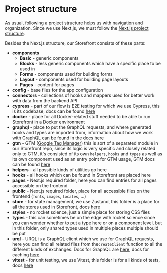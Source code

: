 # Project structure

As usual, following a project structure helps us with navigation and organization. Since we use Next.js, we must follow the [Next.js project structure](https://nextjs.org/docs/getting-started/project-structure).

Besides the Next.js structure, our Storefront consists of these parts:

-   **components**
    -   **Basic** - generic components
    -   **Blocks** - less generic components which have a specific place to be used in
    -   **Forms** - components used for building forms
    -   **Layout** - components used for building page layouts
    -   **Pages** - content for pages
-   **config** - base files for the app configuration
-   **connectors** - collections of hooks and mappers used for better work with data from the backend API
-   **cypress** - part of our flow is E2E testing for which we use Cypress, this is its codebase, docs can be found [here](./cypress.md)
-   **docker** - place for all Docker-related stuff needed to be able to run Storefront in a Docker environment
-   **graphql** - place to put the GraphQL requests, and where generated hooks and types are imported from, information about how we work with GraphQL can be found in the docs [here](./graphql.md)
-   **gtm** - GTM ([Google Tag Manager](https://support.google.com/tagmanager/answer/6102821?hl=en)) this is sort of a separated module in our Storefront repo, since its logic is very specific and closely related only to GTM, it's consisted of its own `helpers`, `hooks` and `types` as well as its own component used as an entry point for GTM usage, GTM docs can be found [here](./gtm/index.md)
-   **helpers** - all possible kinds of utilities go here
-   **hooks** - all hooks which can be found in Storefront are placed here
-   **pages** - Next.js required folder, here you can find entries for all pages accessible on the frontend
-   **public** - Next.js required folder, place for all accessible files on the frontend (`fonts`, `images`, `locales`, ...)
-   **store** - for state management, we use Zustand, this folder is a place for all the stores used in Storefront, docs [here](./store-management.md)
-   **styles** - no rocket science, just a simple place for storing CSS files
-   **types** - this can sometimes be on the edge with rocket science since you can wonder whether to put a type here or on a component level, but in this folder, only shared types used in multiple places multiple should be put
-   **urql** - URQL is a GraphQL client which we use for GraphQL requests, here you can find all related files from the`createClient` function to all the different kinds of exchanges. Docs for GraphQL are [here](./graphql.md), docs for caching [here](./caching/index.md)
-   **vitest** - for unit testing, we use Vitest, this folder is for all kinds of tests, docs [here](./unit-tests.md)
